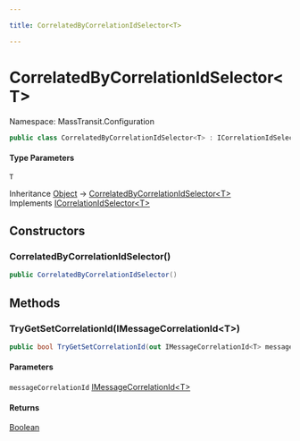 ```yaml
---

title: CorrelatedByCorrelationIdSelector<T>

---
```


# CorrelatedByCorrelationIdSelector\<T\>

Namespace: MassTransit.Configuration

```csharp
public class CorrelatedByCorrelationIdSelector<T> : ICorrelationIdSelector<T>
```

#### Type Parameters

`T`<br/>

Inheritance [Object](https://learn.microsoft.com/en-us/dotnet/api/system.object) → [CorrelatedByCorrelationIdSelector\<T\>](../masstransit-configuration/correlatedbycorrelationidselector-1)<br/>
Implements [ICorrelationIdSelector\<T\>](../masstransit-configuration/icorrelationidselector-1)

## Constructors

### **CorrelatedByCorrelationIdSelector()**

```csharp
public CorrelatedByCorrelationIdSelector()
```

## Methods

### **TryGetSetCorrelationId(IMessageCorrelationId\<T\>)**

```csharp
public bool TryGetSetCorrelationId(out IMessageCorrelationId<T> messageCorrelationId)
```

#### Parameters

`messageCorrelationId` [IMessageCorrelationId\<T\>](../masstransit/imessagecorrelationid-1)<br/>

#### Returns

[Boolean](https://learn.microsoft.com/en-us/dotnet/api/system.boolean)<br/>
